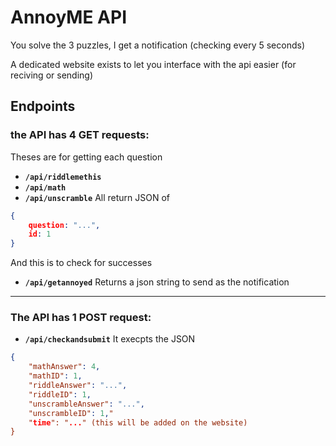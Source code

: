 # AnnoyME API
You solve the 3 puzzles, I get a notification (checking every 5 seconds)

A dedicated website exists to let you interface with the api easier (for reciving or sending)

## Endpoints

### the API has 4 GET requests:
Theses are for getting each question

- **`/api/riddlemethis`**
- **`/api/math`**
- **`/api/unscramble`**
All return JSON of
```json
{
	question: "...",
	id: 1
}
```

And this is to check for successes
- **`/api/getannoyed`**
Returns a json string to send as the notification

---

### The API has 1 POST request:
- **`/api/checkandsubmit`**
It execpts the JSON
```json
{
	"mathAnswer": 4,
	"mathID": 1,
	"riddleAnswer": "...",
	"riddleID": 1,
	"unscrambleAnswer": "...",
	"unscrambleID": 1,"
	"time": "..." (this will be added on the website)
}
```